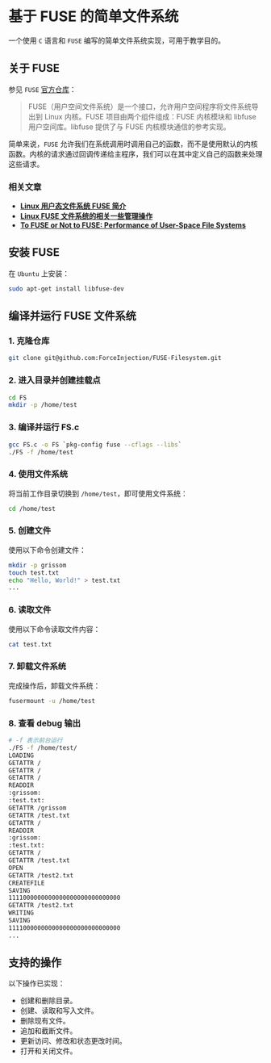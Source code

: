 # 基于 FUSE 的简单文件系统

一个使用 `C` 语言和 `FUSE` 编写的简单文件系统实现，可用于教学目的。

## 关于 FUSE

参见 `FUSE` [官方仓库](https://github.com/libfuse/libfuse)：

> FUSE（用户空间文件系统）是一个接口，允许用户空间程序将文件系统导出到 Linux 内核。FUSE 项目由两个组件组成：FUSE 内核模块和 libfuse 用户空间库。libfuse 提供了与 FUSE 内核模块通信的参考实现。

简单来说，`FUSE` 允许我们在系统调用时调用自己的函数，而不是使用默认的内核函数。内核的请求通过回调传递给主程序，我们可以在其中定义自己的函数来处理这些请求。

### 相关文章

* [**Linux 用户态文件系统 FUSE 简介**](https://mp.weixin.qq.com/s/Db0xBSMzqT_wPIKaLkGtNA)
* [**Linux FUSE 文件系统的相关一些管理操作**](https://mp.weixin.qq.com/s/ZVTdSeF-LtsiSvVeLYsubw)
* [**To FUSE or Not to FUSE: Performance of User-Space File Systems**
](https://mp.weixin.qq.com/s/6GDPfij75z4PXGVlAqTJhQ)


## 安装 FUSE
在 `Ubuntu` 上安装：

```bash
sudo apt-get install libfuse-dev
```

## 编译并运行 FUSE 文件系统
### 1. 克隆仓库

```bash
git clone git@github.com:ForceInjection/FUSE-Filesystem.git
```

### 2. 进入目录并创建挂载点

```bash
cd FS
mkdir -p /home/test
```

### 3. 编译并运行 FS.c

```bash
gcc FS.c -o FS `pkg-config fuse --cflags --libs`
./FS -f /home/test
```

### 4. 使用文件系统
将当前工作目录切换到 `/home/test`，即可使用文件系统：

```bash
cd /home/test
```

### 5. 创建文件
使用以下命令创建文件：

```bash
mkdir -p grissom
touch test.txt
echo "Hello, World!" > test.txt
...
```

### 6. 读取文件
使用以下命令读取文件内容：

```bash
cat test.txt
```

### 7. 卸载文件系统
完成操作后，卸载文件系统：

```bash
fusermount -u /home/test
```

### 8. 查看 debug 输出
```bash
# -f 表示前台运行
./FS -f /home/test/
LOADING
GETATTR /
GETATTR /
GETATTR /
READDIR
:grissom:
:test.txt:
GETATTR /grissom
GETATTR /test.txt
GETATTR /
READDIR
:grissom:
:test.txt:
GETATTR /
GETATTR /test.txt
OPEN
GETATTR /test2.txt
CREATEFILE
SAVING
1111000000000000000000000000000
GETATTR /test2.txt
WRITING
SAVING
1111000000000000000000000000000
...
```

## 支持的操作

以下操作已实现：

- 创建和删除目录。
- 创建、读取和写入文件。
- 删除现有文件。
- 追加和截断文件。
- 更新访问、修改和状态更改时间。
- 打开和关闭文件。